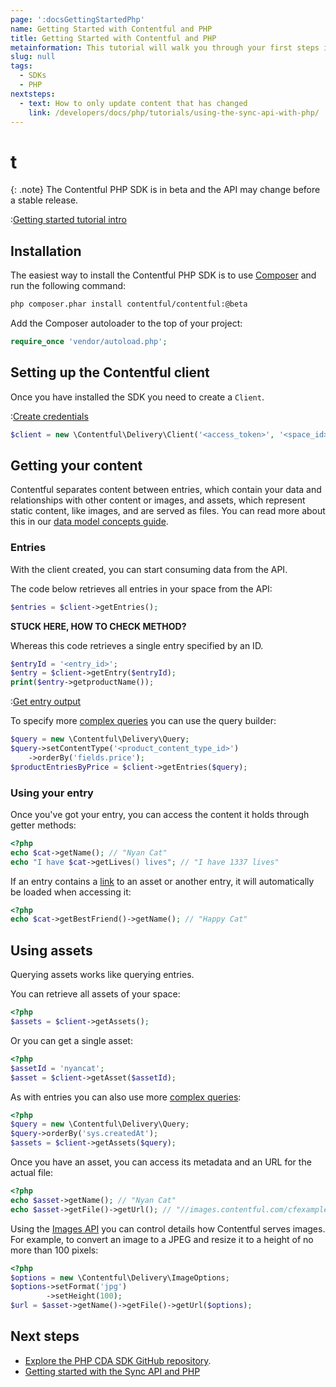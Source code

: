 ```yaml
---
page: ':docsGettingStartedPhp'
name: Getting Started with Contentful and PHP
title: Getting Started with Contentful and PHP
metainformation: This tutorial will walk you through your first steps in using Contentful within your PHP application.
slug: null
tags:
  - SDKs
  - PHP
nextsteps:
  - text: How to only update content that has changed
    link: /developers/docs/php/tutorials/using-the-sync-api-with-php/
---
```


# t

{: .note} The Contentful PHP SDK is in beta and the API may change before a stable release.

:[Getting started tutorial intro](../../_partials/getting-started-intro.md)

## Installation

The easiest way to install the Contentful PHP SDK is to use [Composer][2] and run the following command:

```bash
php composer.phar install contentful/contentful:@beta
```

Add the Composer autoloader to the top of your project:

```php
require_once 'vendor/autoload.php';
```

## Setting up the Contentful client

Once you have installed the SDK you need to create a `Client`.

:[Create credentials](../../_partials/credentials.md)

```php
$client = new \Contentful\Delivery\Client('<access_token>', '<space_id>');
```

## Getting your content

Contentful separates content between entries, which contain your data and relationships with other content or images, and assets, which represent static content, like images, and are served as files. You can read more about this in our [data model concepts guide][3].

### Entries

With the client created, you can start consuming data from the API.

The code below retrieves all entries in your space from the API:

```php
$entries = $client->getEntries();
```

**STUCK HERE, HOW TO CHECK METHOD?**

Whereas this code retrieves a single entry specified by an ID.

```php
$entryId = '<entry_id>';
$entry = $client->getEntry($entryId);
print($entry->getproductName());
```

:[Get entry output](../../_partials/get-entry-output.md)

To specify more [complex queries][4] you can use the query builder:

```php
$query = new \Contentful\Delivery\Query;
$query->setContentType('<product_content_type_id>')
    ->orderBy('fields.price');
$productEntriesByPrice = $client->getEntries($query);
```

### Using your entry

Once you've got your entry, you can access the content it holds through getter methods:

```php
<?php
echo $cat->getName(); // "Nyan Cat"
echo "I have $cat->getLives() lives"; // "I have 1337 lives"
```

If an entry contains a [link][5] to an asset or another entry, it will automatically be loaded when accessing it:

```php
<?php
echo $cat->getBestFriend()->getName(); // "Happy Cat"
```

## Using assets

Querying assets works like querying entries.

You can retrieve all assets of your space:

```php
<?php
$assets = $client->getAssets();
```

Or you can get a single asset:

```php
<?php
$assetId = 'nyancat';
$asset = $client->getAsset($assetId);
```

As with entries you can also use more [complex queries][6]:

```php
<?php
$query = new \Contentful\Delivery\Query;
$query->orderBy('sys.createdAt');
$assets = $client->getAssets($query);
```

Once you have an asset, you can access its metadata and an URL for the actual file:

```php
<?php
echo $asset->getName(); // "Nyan Cat"
echo $asset->getFile()->getUrl(); // "//images.contentful.com/cfexampleapi/4gp6taAwW4CmSgumq2ekUm/9da0cd1936871b8d72343e895a00d611/Nyan_cat_250px_frame.png"
```

Using the [Images API][7] you can control details how Contentful serves images. For example, to convert an image to a JPEG and resize it to a height of no more than 100 pixels:

```php
<?php
$options = new \Contentful\Delivery\ImageOptions;
$options->setFormat('jpg')
        ->setHeight(100);
$url = $asset->getName()->getFile()->getUrl($options);
```

## Next steps

- [Explore the PHP CDA SDK GitHub repository][1].
- [Getting started with the Sync API and PHP](/developers/docs/php/tutorials/using-the-sync-api-with-php)

[1]: https://github.com/contentful/contentful.php
[2]: https://getcomposer.org
[3]: /developers/docs/concepts/data-model/
[4]: /developers/docs/references/content-delivery-api/#/reference/search-parameters
[5]: /developers/docs/concepts/links/
[6]: /developers/docs/references/content-delivery-api/#/reference/search-parameters/filtering-assets-by-mime-type
[7]: /developers/docs/references/images-api/

